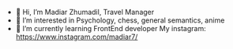 - 👋 Hi, I’m Madiar Zhumadil, Travel Manager
- 👀 I’m interested in Psychology, chess, general semantics, anime
- 🌱 I’m currently learning FrontEnd developer 
My instagram: https://www.instagram.com/madiar7/



<!---
Madiar7/Madiar7 is a ✨ special ✨ repository because its `README.md` (this file) appears on your GitHub profile.
You can click the Preview link to take a look at your changes.
--->
